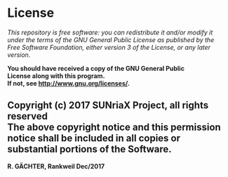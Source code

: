 ﻿# License

_This repository is free software: you can redistribute it and/or modify it under the terms of the GNU General Public License as published by the Free Software Foundation, either version 3 of the License, or any later version._  

**You should have received a copy of the GNU General Public**  
**License along with this program.**  
**If not, see http://www.gnu.org/licenses/.**  

**Copyright (c) 2017 SUNriaX Project, all rights reserved**  
The above copyright notice and this permission notice shall be included in all copies or substantial portions of the Software.  
---
**R. GÄCHTER, Rankweil Dec/2017**